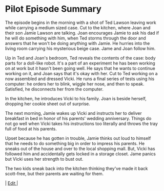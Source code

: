 # Pilot Episode Summary

The episode begins in the morning with a shot of Ted Lawson leaving work while carrying a medium sized case. Cut to the kitchen, where Joan and their son Jamie Lawson are talking. Joan encourages Jamie to ask his dad if he will do something with him, when Ted storms through the door and answers that he won't be doing anything with Jamie. He hurries into the living room carrying his mysterious beige case. Jame and Joan follow him.

Up in Ted and Joan's bedroom, Ted reveals the contents of the case: body parts for a doll-like robot. It's a part of an experiment he has been working on at work but it hasn't been going well. He says that he wants to continue working on it, and Joan says that it's okay with her.
Cut to Ted working on a now assembled and dressed Vicki. He runs a final series of tests using his computer: he orders her to blink, wiggle her nose, and then to speak. Satisfied, he disconnects her from the computer.

In the kitchen, he introduces Vicki to his family. Joan is beside herself, dropping her cookie sheet out of surprise.

The next morning, Jamie wakes up Vicki and instructs her to deliver breakfast in bed in honor of his parents' wedding anniversary. Things do not go well when Vicki takes his instructions too literally and throws the tray full of food at his parents.

Upset because he has gotten in trouble, Jamie thinks out loud to himself that he needs to do something big in order to impress his parents. He sneaks out of the house and over to the local shopping mall. But, Vicki has followed him and accidentally gets locked in a storage closet. Jame panics but Vicki uses her strength to bust out.

The two kids sneak back into the kitchen thinking they've made it back scott-free, but their parents are waiting for them.

| [Edit ](https://midmichonline.quip.com/PmxVAcUHUx1o)| 

